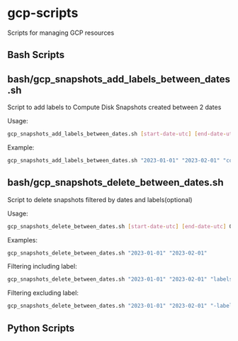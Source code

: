 # gcp-scripts
Scripts for managing GCP resources

## Bash Scripts

## bash/gcp_snapshots_add_labels_between_dates.sh

Script to add labels to Compute Disk Snapshots created between 2 dates

Usage: 
```sh
gcp_snapshots_add_labels_between_dates.sh [start-date-utc] [end-date-utc] [label-key=label-value]
```
Example: 
```sh 
gcp_snapshots_add_labels_between_dates.sh "2023-01-01" "2023-02-01" "component=disk-snapshot"
```

## bash/gcp_snapshots_delete_between_dates.sh

Script to delete snapshots filtered by dates and labels(optional)

Usage: 
```sh
gcp_snapshots_delete_between_dates.sh [start-date-utc] [end-date-utc] Optional: [labels.label-key=label-value]
```

Examples: 
```sh
gcp_snapshots_delete_between_dates.sh "2023-01-01" "2023-02-01"
```

Filtering including label: 
```sh
gcp_snapshots_delete_between_dates.sh "2023-01-01" "2023-02-01" "labels.environment=uat"
```

Filtering excluding label:
```sh
gcp_snapshots_delete_between_dates.sh "2023-01-01" "2023-02-01" "-labels.environment=uat"
```

## Python Scripts